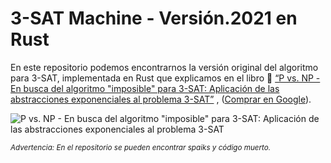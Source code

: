 # 3-SAT Machine - Versión.2021 en Rust


En este repositorio podemos encontrarnos la versión original del algoritmo para 3-SAT, implementada en Rust que explicamos en el libro :blue_book: [“P vs. NP - En busca del algoritmo "imposible" para 3-SAT: Aplicación de las abstracciones exponenciales al problema 3-SAT”](https://ricardombiot.com/libros/en_busca_del_algoritmo_imposible_para_3-SAT/) , 
([Comprar en Google](https://play.google.com/store/books/details?id=g1KjEAAAQBAJ)).

![P vs. NP - En busca del algoritmo "imposible" para 3-SAT: Aplicación de las abstracciones exponenciales al problema 3-SAT](https://ricardombiot.com/static/portada_en_busca_del_algortimo_imposible_para_3sat.png)


<sub>*Advertencia: En el repositorio se pueden encontrar spaiks y código muerto.*</sub>